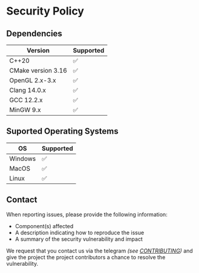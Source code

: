 # Security Policy

## Dependencies

| Version             | Supported          |
| ------------------- | ------------------ |
| С++20               | :white_check_mark: |
| CMake version 3.16  | :white_check_mark: |
| OpenGL 2.x-3.x      | :white_check_mark: |
| Clang 14.0.x        | :white_check_mark: |
| GCC 12.2.x          | :white_check_mark: |
| MinGW 9.x           | :white_check_mark: |

## Suported Operating Systems

|  OS            | Supported          |
| -------------- | ------------------ |
| Windows        | :white_check_mark: |
| MacOS          | :white_check_mark: |
| Linux          | :white_check_mark: |

## Contact
When reporting issues, please provide the following information:

- Component(s) affected
- A description indicating how to reproduce the issue
- A summary of the security vulnerability and impact

We request that you contact us via the telegram _(see [CONTRIBUTING](CONTRIBUTING.md))_ and give the project the project contributors a chance to resolve
the vulnerability.
